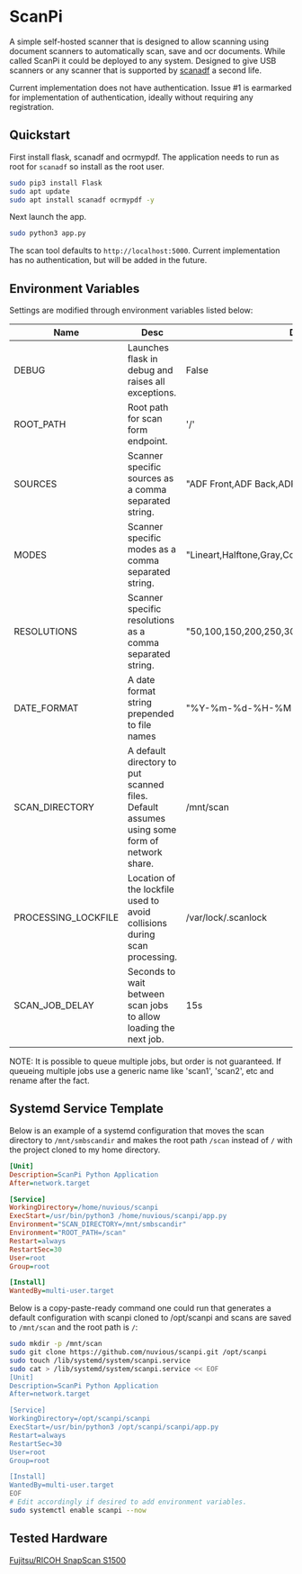 # ScanPi

A simple self-hosted scanner that is designed to allow scanning using document
scanners to automatically scan, save and ocr documents. While called ScanPi it
could be deployed to any system. Designed to give USB scanners or any scanner
that is supported by [scanadf](https://linux.die.net/man/1/scanadf) a second
life.

Current implementation does not have authentication. Issue #1 is earmarked for
implementation of authentication, ideally without requiring any registration.

## Quickstart

First install flask, scanadf and ocrmypdf. The application needs to run as root
for `scanadf` so install as the root user.

```bash
sudo pip3 install Flask
sudo apt update
sudo apt install scanadf ocrmypdf -y
```

Next launch the app.

```bash
sudo python3 app.py
```

The scan tool defaults to `http://localhost:5000`. Current implementation has
no authentication, but will be added in the future.

## Environment Variables

Settings are modified through environment variables listed below:

|Name|Desc|Default|
|-|-|-|
|DEBUG|Launches flask in debug and raises all exceptions.|False|
|ROOT_PATH|Root path for scan form endpoint.|'/'|
|SOURCES|Scanner specific sources as a comma separated string.|"ADF Front,ADF Back,ADF Duplex"|
|MODES|Scanner specific modes as a comma separated string.|"Lineart,Halftone,Gray,Color"|
|RESOLUTIONS|Scanner specific resolutions as a comma separated string.|"50,100,150,200,250,300,350,400,450,500,550,600"|
|DATE_FORMAT|A date format string prepended to file names|"%Y-%m-%d-%H-%M-%S"|
|SCAN_DIRECTORY|A default directory to put scanned files. Default assumes using some form of network share.|/mnt/scan|
|PROCESSING_LOCKFILE|Location of the lockfile used to avoid collisions during scan processing.|/var/lock/.scanlock|
|SCAN_JOB_DELAY|Seconds to wait between scan jobs to allow loading the next job.|15s|

NOTE: It is possible to queue multiple jobs, but order is not guaranteed. If
queueing multiple jobs use a generic name like 'scan1', 'scan2', etc and rename
after the fact.

## Systemd Service Template

Below is an example of a systemd configuration that moves the scan directory
to `/mnt/smbscandir` and makes the root path `/scan` instead of `/` with the
project cloned to my home directory.

```ini
[Unit]
Description=ScanPi Python Application
After=network.target

[Service]
WorkingDirectory=/home/nuvious/scanpi
ExecStart=/usr/bin/python3 /home/nuvious/scanpi/app.py
Environment="SCAN_DIRECTORY=/mnt/smbscandir"
Environment="ROOT_PATH=/scan"
Restart=always
RestartSec=30
User=root
Group=root

[Install]
WantedBy=multi-user.target
```

Below is a copy-paste-ready command one could run that generates a default
configuration with scanpi cloned to /opt/scanpi and scans are saved to
`/mnt/scan` and the root path is `/`:

```bash
sudo mkdir -p /mnt/scan
sudo git clone https://github.com/nuvious/scanpi.git /opt/scanpi
sudo touch /lib/systemd/system/scanpi.service
sudo cat > /lib/systemd/system/scanpi.service << EOF
[Unit]
Description=ScanPi Python Application
After=network.target

[Service]
WorkingDirectory=/opt/scanpi/scanpi
ExecStart=/usr/bin/python3 /opt/scanpi/scanpi/app.py
Restart=always
RestartSec=30
User=root
Group=root

[Install]
WantedBy=multi-user.target
EOF
# Edit accordingly if desired to add environment variables.
sudo systemctl enable scanpi --now
```

## Tested Hardware

[Fujitsu/RICOH SnapScan S1500](https://www.pfu.ricoh.com/global/scanners/scansnap/discontinued/s1500/s1500.html)
